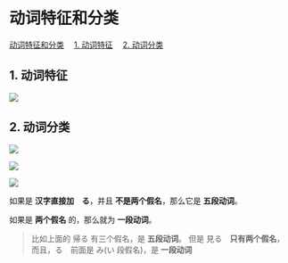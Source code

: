 # 动词特征和分类

<!-- MDTOC maxdepth:6 firsth1:1 numbering:0 flatten:0 bullets:0 updateOnSave:1 -->

[动词特征和分类](#动词特征和分类)
&emsp;[1. 动词特征](#1-动词特征)
&emsp;[2. 动词分类](#2-动词分类)

<!-- /MDTOC -->

## 1. 动词特征

![](http://ww4.sinaimg.cn/large/006tNc79gw1fadogttbnrj31kw0x2wil.jpg)

## 2. 动词分类

![](http://ww3.sinaimg.cn/large/006tNc79gw1fadoi93mdmj31kw0w4wht.jpg)

![](http://ww1.sinaimg.cn/large/006tNc79gw1fadojmviaij31kw0wugqb.jpg)

![](http://ww1.sinaimg.cn/large/006tNc79gw1fadom0nmxtj31kw0w9wic.jpg)

如果是 **汉字直接加　る**，并且 **不是两个假名**，那么它是 **五段动词**。

如果是 **两个假名** 的，那么就为 **一段动词**。

> 比如上面的 帰る 有三个假名，是 **五段动词**。
> 但是 見る　**只有两个假名**，而且，る　前面是 み(い 段假名)，是 **一段动词**
